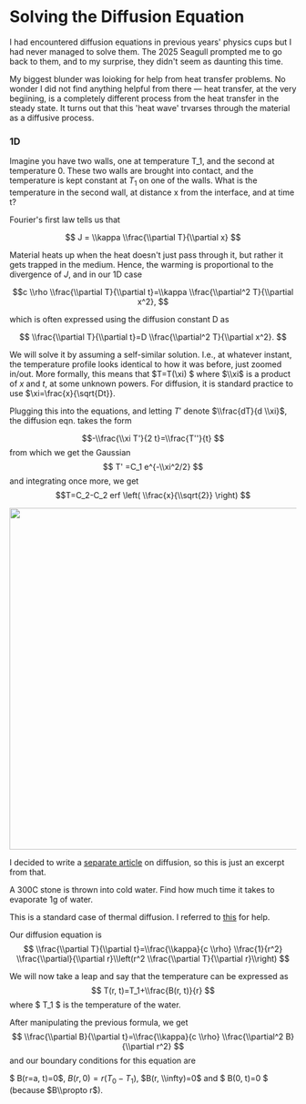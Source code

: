 # Solving the Diffusion Equation

I had encountered diffusion equations in previous years' physics cups but I had never managed to solve them. The 2025 Seagull prompted me to go back to them, and to my surprise, they didn't seem as daunting this time.

My biggest blunder was loioking for help from heat transfer problems. No wonder I did not find anything helpful from there –– heat transfer, at the very begiining, is a completely different process from the heat transfer in the steady state. It turns out that this 'heat wave' trvarses through the material as a diffusive process.

### 1D
Imagine you have two walls, one at temperature T_1, and the second at temperature 0. These two walls are brought into contact, and the temperature is kept constant at $T_1$ on one of the walls.
What is the temperature in the second wall, at distance x from the interface, and at time t?

Fourier's first law tells us that

$$ J = \\kappa \\frac{\\partial T}{\\partial x} $$

Material heats up when the heat doesn't just pass through it, but rather it gets trapped in the medium. Hence, the warming is proportional to the divergence of $J$, and in our 1D case

$$c \\rho \\frac{\\partial T}{\\partial t}=\\kappa \\frac{\\partial^2 T}{\\partial x^2}, $$

which is often expressed using the diffusion constant D as

$$ \\frac{\\partial T}{\\partial t}=D \\frac{\\partial^2 T}{\\partial x^2}. $$

We will solve it by assuming a self-similar solution. I.e., at whatever instant, the temperature profile looks identical to how it was before, just zoomed in/out. More formally, this means that $T=T(\\xi) $ where $\\xi$ is a product of $x$ and $t$, at some unknown powers. For diffusion, it is standard practice to use $\\xi=\\frac{x}{\\sqrt{Dt}}.

Plugging this into the equations, and letting $T'$ denote $\\frac{dT}{d \\xi}$, the diffusion eqn. takes the form

$$-\\frac{\\xi T'}{2 t}=\\frac{T''}{t} $$ from which we get the Gaussian
$$ T' =C_1 e^{-\\xi^2/2} $$ and integrating once more, we get
$$T=C_2-C_2 erf \left( \\frac{x}{\\sqrt{2}} \right) $$

<img src="../articles/images/kajakas2.png" width="600px" height="auto">

I decided to write a [separate article](../articles/PC/diffusion.md) on diffusion, so this is just an excerpt from that.

A 300C stone is thrown into cold water. Find how much time it takes to evaporate 1g of water.

This is a standard case of thermal diffusion. I referred to [this](https://physlab.org/wp-content/uploads/2016/04/Doc.pdf) for help.

Our diffusion equation is
$$ \\frac{\\partial T}{\\partial t}=\\frac{\\kappa}{c \\rho} \\frac{1}{r^2} \\frac{\\partial}{\\partial r}\\left(r^2 \\frac{\\partial T}{\\partial r}\\right) $$

We will now take a leap and say that the temperature can be expressed as 
$$ T(r, t)=T_1+\\frac{B(r, t)}{r} $$
where $ T_1 $ is the temperature of the water.

After manipulating the previous formula, we get 
$$ \\frac{\\partial B}{\\partial t}=\\frac{\\kappa}{c \\rho} \\frac{\\partial^2 B}{\\partial r^2} $$ and our boundary conditions for this equation are 

$ B(r=a, t)=0$, $B(r, 0)=r(T_0-T_1)$, $B(r, \\infty)=0$ and $ B(0, t)=0 $ (because $B\\propto r$).
